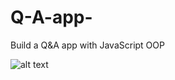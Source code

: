 # Q-A-app-
Build a Q&amp;A app with JavaScript OOP

![alt text](https://github.com/kemaloncell/Q-A-app-/blob/main/assets/2022-07-07%2010-38-14.gif)

